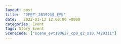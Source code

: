 ```yaml
---
layout: post
title:  "이벤트_2019여름_엔딩"
date:   2022-01-13 12:00:00 +0000
categories: Event
Tags: Story Event
SceneCode: ["scene_evt190627_cp0_q2_s10,7429311"]
---
```


